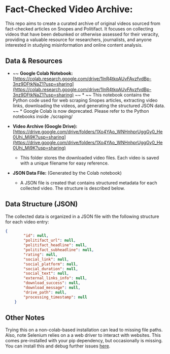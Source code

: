 # Fact-Checked Video Archive: 

This repo aims to create a curated archive of original videos sourced from fact-checked articles on Snopes and Politifact.  It focuses on collecting videos that have been debunked or otherwise assessed for their veracity, providing a valuable resource for researchers, journalists, and anyone interested in studying misinformation and online content analysis.

## Data & Resources

*    ~~ **Google Colab Notebook:**  [https://colab.research.google.com/drive/1InR4tkoAUvFAvzfvdBp-3nz9DFtkNaZ1?usp=sharing](https://colab.research.google.com/drive/1InR4tkoAUvFAvzfvdBp-3nz9DFtkNaZ1?usp=sharing)  ~~
    *   ~~ This notebook contains the Python code used for web scraping Snopes articles, extracting video links, downloading the videos, and generating the structured JSON data. ~~
    * Google Colab is now deprecated. Please refer to the Python notebooks inside ./scraping/

*   **Video Archive (Google Drive):** [https://drive.google.com/drive/folders/1Xo4YAo_WNHnhprUggGy0_He0Uhj_Mj9K?usp=sharing](https://drive.google.com/drive/folders/1Xo4YAo_WNHnhprUggGy0_He0Uhj_Mj9K?usp=sharing)
    *   This folder stores the downloaded video files.  Each video is saved with a unique filename for easy reference.

*   **JSON Data File:** (Generated by the Colab notebook)
    * A JSON file is created that contains structured metadata for each collected video.  The structure is described below.

## Data Structure (JSON)

The collected data is organized in a JSON file with the following structure for each video entry:

```json
{
        "id": null,
        "politifact_url": null,
        "politifact_headline": null,
        "politifact_subheadline": null,
        "rating": null,
        "social_link": null,
        "social_platform": null,
        "social_duration": null,
        "social_text": null,
        "external_links_info": null,
        "download_success": null,
        "download_message": null,
        "drive_path": null,
        "processing_timestamp": null
    }
```
## Other Notes

Trying this on a non-colab-based installation can lead to missing file paths. Also, note Selenium relies on a a web driver to interact with websites. This comes pre-installed with your pip dependency, but occasionally is missing. You can install this and debug further issues [here]([/guides/content/editing-an-existing-page#modifying-front-matter](https://www.selenium.dev/documentation/webdriver/troubleshooting/errors/driver_location/#download-the-driver)).
 
